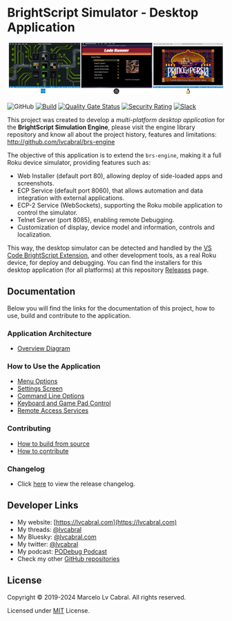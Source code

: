 # BrightScript Simulator - Desktop Application
<p align="center">
<img alt="Simulator Desktop Apps" src="docs/images/brs-desktop.png?raw=true"/>
</p>

![GitHub](https://img.shields.io/github/license/lvcabral/brs-desktop)
[![Build](https://github.com/lvcabral/brs-desktop/actions/workflows/build.yml/badge.svg)](https://github.com/lvcabral/brs-desktop/actions/workflows/build.yml)
[![Quality Gate Status](https://sonarcloud.io/api/project_badges/measure?project=lvcabral_brs-emu-app&metric=alert_status)](https://sonarcloud.io/summary/new_code?id=lvcabral_brs-emu-app)
[![Security Rating](https://sonarcloud.io/api/project_badges/measure?project=lvcabral_brs-emu-app&metric=security_rating)](https://sonarcloud.io/summary/new_code?id=lvcabral_brs-emu-app)
[![Slack](https://img.shields.io/badge/Slack-RokuCommunity-4A154B?logo=slack)](https://join.slack.com/t/rokudevelopers/shared_invite/zt-4vw7rg6v-NH46oY7hTktpRIBM_zGvwA)

This project was created to develop a _multi-platform desktop application_ for the **BrightScript Simulation Engine**, please visit the engine library repository and know all about the project history, features and limitations: http://github.com/lvcabral/brs-engine

The objective of this application is to extend the `brs-engine`, making it a full Roku device simulator, providing features such as:

- Web Installer (default port 80), allowing deploy of side-loaded apps and screenshots.
- ECP Service (default port 8060), that allows automation and data integration with external applications.
- ECP-2 Service (WebSockets), supporting the Roku mobile application to control the simulator.
- Telnet Server (port 8085), enabling remote Debugging.
- Customization of display, device model and information, controls and localization.

This way, the desktop simulator can be detected and handled by the [VS Code BrightScript Extension](https://marketplace.visualstudio.com/items?itemName=RokuCommunity.brightscript), and other development tools, as a real Roku device, for deploy and debugging. You can find the installers for this desktop application (for all platforms) at this repository [Releases](https://github.com/lvcabral/brs-desktop/releases) page.

## Documentation

Below you will find the links for the documentation of this project, how to use, build and contribute to the application.

### Application Architecture

- [Overview Diagram](docs/images/brs-desktop-architecture-overview.png)

### How to Use the Application

- [Menu Options](docs/how-to-use.md#menu-options)
- [Settings Screen](docs/how-to-use.md#settings-screen)
- [Command Line Options](docs/how-to-use.md#command-line-options)
- [Keyboard and Game Pad Control](docs/control-reference.md)
- [Remote Access Services](docs/remote-access.md)

### Contributing

- [How to build from source](docs/build-from-source.md)
- [How to contribute](docs/contributing.md)

### Changelog

- Click [here](CHANGELOG.md) to view the release changelog.

## Developer Links

- My website: [https://lvcabral.com](https://lvcabral.com)
- My threads: [@lvcabral](https://www.threads.net/@lvcabral)
- My Bluesky: [@lvcabral.com](https://bsky.app/profile/lvcabral.com)
- My twitter: [@lvcabral](https://twitter.com/lvcabral)
- My podcast: [PODebug Podcast](http://podebug.com)
- Check my other [GitHub repositories](https://github.com/lvcabral)

## License

Copyright © 2019-2024 Marcelo Lv Cabral. All rights reserved.

Licensed under [MIT](LICENSE) License.
